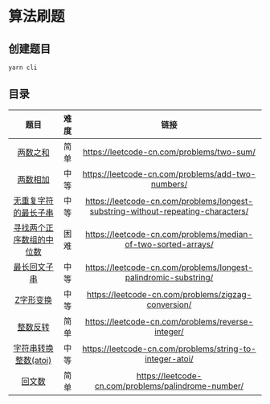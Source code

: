 # 算法刷题

## 创建题目

```shell
yarn cli
```

## 目录

|   题目   | 难度 |                   链接                    |
| :------: | :--: | :---------------------------------------: |
| [两数之和](src/two-sum/README.md) | 简单 | https://leetcode-cn.com/problems/two-sum/ |
| [两数相加](src/add-two-numbers/README.md) | 中等 | https://leetcode-cn.com/problems/add-two-numbers/ |
| [无重复字符的最长子串](src/longest-substring-without-repeating-characters/README.md) | 中等 | https://leetcode-cn.com/problems/longest-substring-without-repeating-characters/ |
| [寻找两个正序数组的中位数](src/median-of-two-sorted-arrays/README.md) | 困难 | https://leetcode-cn.com/problems/median-of-two-sorted-arrays/ |
| [最长回文子串](src/longest-palindromic-substring/README.md) | 中等 | https://leetcode-cn.com/problems/longest-palindromic-substring/ |
| [Z字形变换](src/zigzag-conversion/README.md) | 中等 | https://leetcode-cn.com/problems/zigzag-conversion/ |
| [整数反转](src/reverse-integer/README.md) | 简单 | https://leetcode-cn.com/problems/reverse-integer/ |
| [字符串转换整数(atoi)](src/string-to-integer-atoi/README.md) | 中等 | https://leetcode-cn.com/problems/string-to-integer-atoi/ |
| [回文数](src/palindrome-number/README.md) | 简单 | https://leetcode-cn.com/problems/palindrome-number/ |